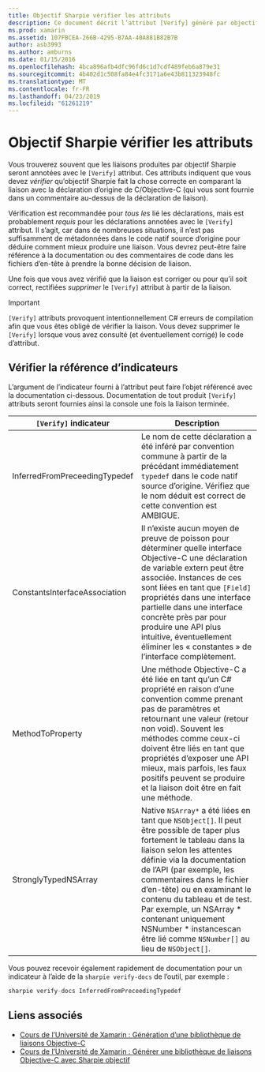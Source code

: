 ```yaml
---
title: Objectif Sharpie vérifier les attributs
description: Ce document décrit l’attribut [Verify] généré par objectif Sharpie. L’attribut [Verify] met en surbrillance pour les développeurs où ils doivent vérifier manuellement les sortie de Sharpie objectif.
ms.prod: xamarin
ms.assetid: 107FBCEA-266B-4295-B7AA-40A881B82B7B
author: asb3993
ms.author: amburns
ms.date: 01/15/2016
ms.openlocfilehash: 4bca896afb4dfc96fd6c1d7cdf489feb6a879e31
ms.sourcegitcommit: 4b402d1c508fa84e4fc3171a6e43b811323948fc
ms.translationtype: MT
ms.contentlocale: fr-FR
ms.lasthandoff: 04/23/2019
ms.locfileid: "61261219"
---
```

# <a name="objective-sharpie-verify-attributes"></a>Objectif Sharpie vérifier les attributs

Vous trouverez souvent que les liaisons produites par objectif Sharpie seront annotées avec le `[Verify]` attribut. Ces attributs indiquent que vous devez _vérifier_ qu’objectif Sharpie fait la chose correcte en comparant la liaison avec la déclaration d’origine de C/Objective-C (qui vous sont fournie dans un commentaire au-dessus de la déclaration de liaison).

Vérification est recommandée pour _tous les_ lié les déclarations, mais est probablement _requis_ pour les déclarations annotées avec le `[Verify]` attribut. Il s’agit, car dans de nombreuses situations, il n’est pas suffisamment de métadonnées dans le code natif source d’origine pour déduire comment mieux produire une liaison. Vous devrez peut-être faire référence à la documentation ou des commentaires de code dans les fichiers d’en-tête à prendre la bonne décision de liaison.

Une fois que vous avez vérifié que la liaison est corriger ou pour qu’il soit correct, rectifiées _supprimer_ le `[Verify]` attribut à partir de la liaison.

> [!IMPORTANT]
> `[Verify]` attributs provoquent intentionnellement C# erreurs de compilation afin que vous êtes obligé de vérifier la liaison. Vous devez supprimer le `[Verify]` lorsque vous avez consulté (et éventuellement corrigé) le code d’attribut.

## <a name="verify-hints-reference"></a>Vérifier la référence d’indicateurs

L’argument de l’indicateur fourni à l’attribut peut faire l’objet référencé avec la documentation ci-dessous. Documentation de tout produit `[Verify]` attributs seront fournies ainsi la console une fois la liaison terminée.

|`[Verify]` indicateur|Description|
|---|---|
|InferredFromPreceedingTypedef|Le nom de cette déclaration a été inféré par convention commune à partir de la précédant immédiatement `typedef` dans le code natif source d’origine. Vérifiez que le nom déduit est correct de cette convention est AMBIGUE.|
|ConstantsInterfaceAssociation|Il n’existe aucun moyen de preuve de poisson pour déterminer quelle interface Objective-C une déclaration de variable extern peut être associée. Instances de ces sont liées en tant que `[Field]` propriétés dans une interface partielle dans une interface concrète près par pour produire une API plus intuitive, éventuellement éliminer les « constantes » de l’interface complètement.|
|MethodToProperty|Une méthode Objective-C a été liée en tant qu’un C# propriété en raison d’une convention comme prenant pas de paramètres et retournant une valeur (retour non void). Souvent les méthodes comme ceux-ci doivent être liés en tant que propriétés d’exposer une API mieux, mais parfois, les faux positifs peuvent se produire et la liaison doit être en fait une méthode.|
|StronglyTypedNSArray|Native `NSArray*` a été liées en tant que `NSObject[]`. Il peut être possible de taper plus fortement le tableau dans la liaison selon les attentes définie via la documentation de l’API (par exemple, les commentaires dans le fichier d’en-tête) ou en examinant le contenu du tableau et de test. Par exemple, un NSArray * contenant uniquement NSNumber * instancescan être lié comme `NSNumber[]` au lieu de `NSObject[]`.|

Vous pouvez recevoir également rapidement de documentation pour un indicateur à l’aide de la `sharpie verify-docs` de l’outil, par exemple :

```csharp
sharpie verify-docs InferredFromPreceedingTypedef
```

## <a name="related-links"></a>Liens associés

- [Cours de l’Université de Xamarin : Génération d’une bibliothèque de liaisons Objective-C](https://university.xamarin.com/classes/track/all#building-an-objective-c-bindings-library)
- [Cours de l’Université de Xamarin : Générer une bibliothèque de liaisons Objective-C avec Sharpie objectif](https://university.xamarin.com/classes/track/all#build-an-objective-c-bindings-library-with-objective-sharpie)
